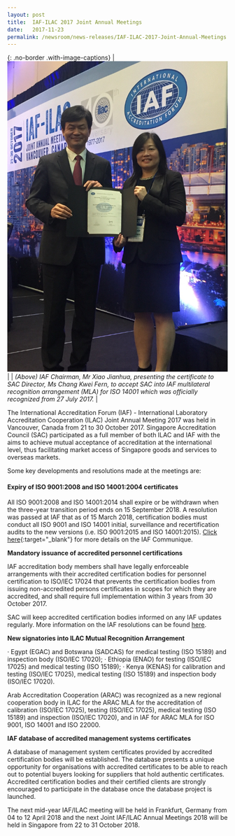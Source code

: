 ```yaml
---
layout: post
title:  IAF-ILAC 2017 Joint Annual Meetings
date:   2017-11-23
permalink: /newsroom/news-releases/IAF-ILAC-2017-Joint-Annual-Meetings
---
```


{: .no-border .with-image-captions}
| ![IAF Certificate 14001](/images/press-release/photos/IAF-Certificate-14001.jpg) |
| _(Above) IAF Chairman, Mr Xiao Jianhua, presenting the certificate to SAC Director, Ms Chang Kwei Fern, to accept SAC into IAF multilateral recognition arrangement (MLA) for ISO 14001 which was officially recognized from 27 July 2017._ |

The International Accreditation Forum (IAF) - International Laboratory Accreditation Cooperation (ILAC) Joint Annual Meeting 2017 was held in Vancouver, Canada from 21 to 30 October 2017. Singapore Accreditation Council (SAC) participated as a full member of both ILAC and IAF with the aims to achieve mutual acceptance of accreditation at the international level, thus facilitating market access of Singapore goods and services to overseas markets.

Some key developments and resolutions made at the meetings are:

#### Expiry of ISO 9001:2008 and ISO 14001:2004 certificates
All ISO 9001:2008 and ISO 14001:2014 shall expire or be withdrawn when the three-year transition period ends on 15 September 2018. A resolution was passed at IAF that as of 15 March 2018, certification bodies must conduct all ISO 9001 and ISO 14001 initial, surveillance and recertification audits to the new versions (i.e. ISO 9001:2015 and ISO 14001:2015). [Click here](https://www.sac-accreditation.gov.sg/news/pressrelease/Documents/IAF_communique__Important_information_for_Certification_Bodies.pdf){:target="_blank"} for more details on the IAF Communique.
 
**Mandatory issuance of accredited personnel certifications**

IAF accreditation body members shall have legally enforceable arrangements with their accredited certification bodies for personnel certification to ISO/IEC 17024 that prevents the certification bodies from issuing non-accredited persons certificates in scopes for which they are accredited, and shall require full implementation within 3 years from 30 October 2017.
 
SAC will keep accredited certification bodies informed on any IAF updates regularly. More information on the IAF resolutions can be found [here](http://www.iaf.nu/upFiles/VancouverGAResolutions_Final.pdf).

**New signatories into ILAC Mutual Recognition Arrangement**

· Egypt (EGAC) and Botswana (SADCAS) for medical testing (ISO 15189) and inspection body (ISO/IEC 17020);
· Ethiopia (ENAO) for testing (ISO/IEC 17025) and medical testing (ISO 15189);
· Kenya (KENAS) for calibration and testing (ISO/IEC 17025), medical testing (ISO 15189) and inspection body (ISO/IEC 17020).
 
Arab Accreditation Cooperation (ARAC) was recognized as a new regional cooperation body in ILAC for the ARAC MLA for the accreditation of calibration (ISO/IEC 17025), testing (ISO/IEC 17025), medical testing (ISO 15189) and inspection (ISO/IEC 17020), and in IAF for ARAC MLA for ISO 9001, ISO 14001 and ISO 22000.
 
**IAF database of accredited management systems certificates**

A database of management system certificates provided by accredited certification bodies will be established.  The database presents a unique opportunity for organisations with accredited certificates to be able to reach out to potential buyers looking for suppliers that hold authentic certificates. Accredited certification bodies and their certified clients are strongly encouraged to participate in the database once the database project is launched.
 
The next mid-year IAF/ILAC meeting will be held in Frankfurt, Germany from 04 to 12 April 2018 and the next Joint IAF/ILAC Annual Meetings 2018 will be held in Singapore from 22 to 31 October 2018.
